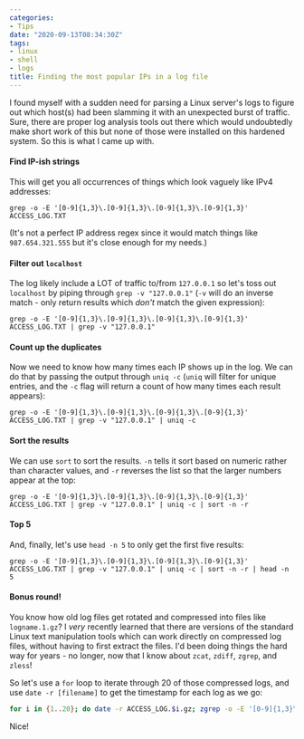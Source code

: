 ```yaml
---
categories:
- Tips
date: "2020-09-13T08:34:30Z"
tags:
- linux
- shell
- logs
title: Finding the most popular IPs in a log file
---
```


I found myself with a sudden need for parsing a Linux server's logs to figure out which host(s) had been slamming it with an unexpected burst of traffic. Sure, there are proper log analysis tools out there which would undoubtedly make short work of this but none of those were installed on this hardened system. So this is what I came up with.

#### Find IP-ish strings
This will get you all occurrences of things which look vaguely like IPv4 addresses:
```shell
grep -o -E '[0-9]{1,3}\.[0-9]{1,3}\.[0-9]{1,3}\.[0-9]{1,3}' ACCESS_LOG.TXT
```
(It's not a perfect IP address regex since it would match things like `987.654.321.555` but it's close enough for my needs.)

#### Filter out `localhost`
The log likely include a LOT of traffic to/from `127.0.0.1` so let's toss out `localhost` by piping through `grep -v "127.0.0.1"` (`-v` will do an inverse match - only return results which *don't* match the given expression):
```shell
grep -o -E '[0-9]{1,3}\.[0-9]{1,3}\.[0-9]{1,3}\.[0-9]{1,3}' ACCESS_LOG.TXT | grep -v "127.0.0.1"
```

#### Count up the duplicates
Now we need to know how many times each IP shows up in the log. We can do that by passing the output through `uniq -c` (`uniq` will filter for unique entries, and the `-c` flag will return a count of how many times each result appears):
```shell
grep -o -E '[0-9]{1,3}\.[0-9]{1,3}\.[0-9]{1,3}\.[0-9]{1,3}' ACCESS_LOG.TXT | grep -v "127.0.0.1" | uniq -c
```

#### Sort the results
We can use `sort` to sort the results. `-n` tells it sort based on numeric rather than character values, and `-r` reverses the list so that the larger numbers appear at the top:
```shell
grep -o -E '[0-9]{1,3}\.[0-9]{1,3}\.[0-9]{1,3}\.[0-9]{1,3}' ACCESS_LOG.TXT | grep -v "127.0.0.1" | uniq -c | sort -n -r
```

#### Top 5
And, finally, let's use `head -n 5` to only get the first five results:
```shell
grep -o -E '[0-9]{1,3}\.[0-9]{1,3}\.[0-9]{1,3}\.[0-9]{1,3}' ACCESS_LOG.TXT | grep -v "127.0.0.1" | uniq -c | sort -n -r | head -n 5
```

#### Bonus round!
You know how old log files get rotated and compressed into files like `logname.1.gz`? I *very* recently learned that there are versions of the standard Linux text manipulation tools which can work directly on compressed log files, without having to first extract the files. I'd been doing things the hard way for years - no longer, now that I know about `zcat`, `zdiff`, `zgrep`, and `zless`!

So let's use a `for` loop to iterate through 20 of those compressed logs, and use `date -r [filename]` to get the timestamp for each log as we go:
```bash
for i in {1..20}; do date -r ACCESS_LOG.$i.gz; zgrep -o -E '[0-9]{1,3}\.[0-9]{1,3}\.[0-9]{1,3}\.[0-9]{1,3}' \ACCESS_LOG.log.$i.gz | grep -v "127.0.0.1" | uniq -c | sort -n -r | head -n 5; done
```
Nice!